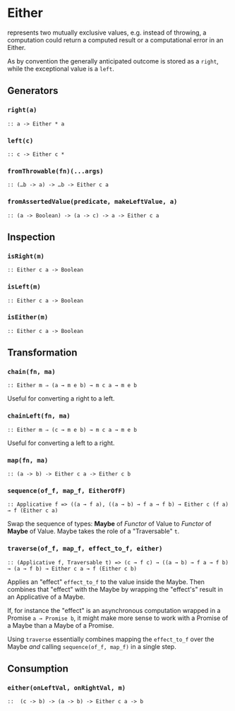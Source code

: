 Either
======
represents two mutually exclusive values, e.g. instead of throwing, a computation could return a computed result or a computational error in an Either.

As by convention the generally anticipated outcome is stored as a `right`, while the exceptional value is a `left`.

Generators
-----------
### `right(a)`
`:: a -> Either * a`

### `left(c)`
`:: c -> Either c *`

### `fromThrowable(fn)(...args)`
`:: (…b -> a) -> …b -> Either c a`

### `fromAssertedValue(predicate, makeLeftValue, a)`
`:: (a -> Boolean) -> (a -> c) -> a -> Either c a`

Inspection
---------
### `isRight(m)`
`:: Either c a -> Boolean`

### `isLeft(m)`
`:: Either c a -> Boolean`

### `isEither(m)`
`:: Either c a -> Boolean`

Transformation
-------------

### `chain(fn, ma)`
`:: Either m ⇒ (a → m e b) → m c a → m e b`

Useful for converting a right to a left.

### `chainLeft(fn, ma)`
`:: Either m ⇒ (c → m e b) → m c a → m e b`

Useful for converting a left to a right.

### `map(fn, ma)`
`:: (a -> b) -> Either c a -> Either c b`

### `sequence(of_f, map_f, EitherOfF)`
`:: Applicative f => ((a → f a), ((a → b) → f a → f b) → Either c (f a) → f (Either c a)`

Swap the sequence of types: **Maybe** of *Functor* of Value to *Functor* of **Maybe** of Value. Maybe takes the role of a "Traversable" `t`.

### `traverse(of_f, map_f, effect_to_f, either)`
`:: (Applicative f, Traversable t) => (c → f c) → ((a → b) → f a → f b) → (a → f b) → Either c a → f (Either c b)`

Applies an "effect" `effect_to_f` to the value inside the Maybe. Then combines that "effect" with the Maybe by wrapping the "effect's" result in an Applicative of a Maybe. 

If, for instance the "effect" is an asynchronous computation wrapped in a Promise `a → Promise b`, it might make more sense to work with a Promise of a Maybe than a Maybe of a Promise. 

Using `traverse` essentially combines mapping the `effect_to_f` over the Maybe *and* calling `sequence(of_f, map_f)` in a single step.

Consumption
-----------
### `either(onLeftVal, onRightVal, m)`
`::  (c -> b) -> (a -> b) -> Either c a -> b`
